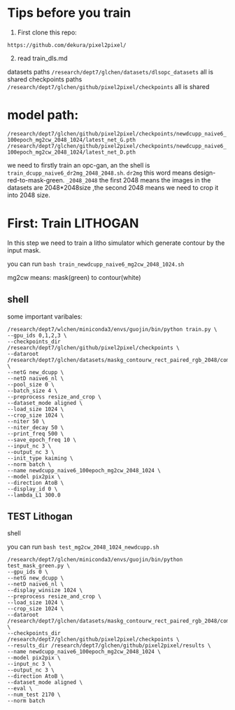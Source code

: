 <!--
 * @Author: Guojin Chen
 * @Date: 2019-11-05 12:58:51
 * @LastEditTime: 2019-11-16 11:20:42
 * @Contact: cgjhaha@qq.com
 * @Description: readme of training
 -->
# Tips before you train


1. First clone this repo:

`https://github.com/dekura/pixel2pixel/`

2. read train_dls.md


datasets paths `/research/dept7/glchen/datasets/dlsopc_datasets` all is shared
checkpoints paths `/research/dept7/glchen/github/pixel2pixel/checkpoints` all is shared


# model path:

`/research/dept7/glchen/github/pixel2pixel/checkpoints/newdcupp_naive6_100epoch_mg2cw_2048_1024/latest_net_G.pth`
`/research/dept7/glchen/github/pixel2pixel/checkpoints/newdcupp_naive6_100epoch_mg2cw_2048_1024/latest_net_D.pth`

we need to firstly train an opc-gan, an the shell is `train_dcupp_naive6_dr2mg_2048_2048.sh`.
`dr2mg` this word means design-red-to-mask-green. `_2048_2048` the first 2048 means the images
in the datasets are 2048*2048size ,the second 2048 means we need to crop it into 2048 size.


# First: Train LITHOGAN

In this step we need to train a litho simulator which generate contour by the input mask.

you can run `bash train_newdcupp_naive6_mg2cw_2048_1024.sh`

mg2cw means: mask(green) to contour(white)

## shell
some important varibales:


```shell
/research/dept7/wlchen/miniconda3/envs/guojin/bin/python train.py \
--gpu_ids 0,1,2,3 \
--checkpoints_dir /research/dept7/glchen/github/pixel2pixel/checkpoints \
--dataroot /research/dept7/glchen/datasets/maskg_contourw_rect_paired_rgb_2048/combine_AB \
--netG new_dcupp \
--netD naive6_nl \
--pool_size 0 \
--batch_size 4 \
--preprocess resize_and_crop \
--dataset_mode aligned \
--load_size 1024 \
--crop_size 1024 \
--niter 50 \
--niter_decay 50 \
--print_freq 500 \
--save_epoch_freq 10 \
--input_nc 3 \
--output_nc 3 \
--init_type kaiming \
--norm batch \
--name newdcupp_naive6_100epoch_mg2cw_2048_1024 \
--model pix2pix \
--direction AtoB \
--display_id 0 \
--lambda_L1 300.0
```



## TEST Lithogan

shell

you can run `bash test_mg2cw_2048_1024_newdcupp.sh`
```shell
/research/dept7/glchen/miniconda3/envs/guojin/bin/python test_mask_green.py \
--gpu_ids 0 \
--netG new_dcupp \
--netD naive6_nl \
--display_winsize 1024 \
--preprocess resize_and_crop \
--load_size 1024 \
--crop_size 1024 \
--dataroot /research/dept7/glchen/datasets/maskg_contourw_rect_paired_rgb_2048/combine_AB \
--checkpoints_dir /research/dept7/glchen/github/pixel2pixel/checkpoints \
--results_dir /research/dept7/glchen/github/pixel2pixel/results \
--name newdcupp_naive6_100epoch_mg2cw_2048_1024 \
--model pix2pix \
--input_nc 3 \
--output_nc 3 \
--direction AtoB \
--dataset_mode aligned \
--eval \
--num_test 2170 \
--norm batch

```